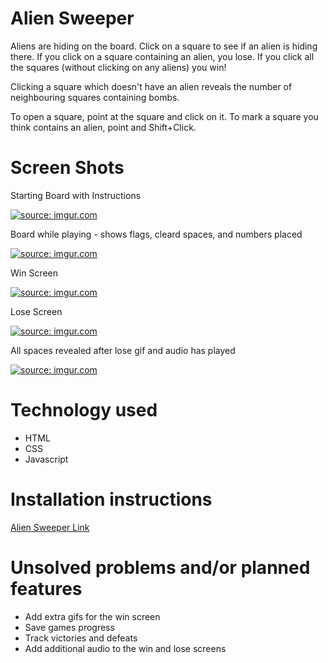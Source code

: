 <h1>Alien Sweeper</h1>
<p>Aliens are hiding on the board. Click on a square to see if an alien is hiding there. If you click on a square containing
      an alien, you lose. If you click all the squares (without clicking on any aliens) you win!</p>
    <p>Clicking a square which doesn't have an alien reveals the number of neighbouring squares containing bombs.</p>
    <p>To open a square, point at the square and click on it. To mark a square you think contains an alien, point and Shift+Click.</p>
<h1>Screen Shots</h1>
<p>Starting Board with Instructions</P>
<a href="https://imgur.com/4g9iYfM"><img src="https://i.imgur.com/4g9iYfM.png" title="source: imgur.com" /></a>
<p>Board while playing - shows flags, cleard spaces, and numbers placed</p>
<a href="https://imgur.com/EBd3SLZ"><img src="https://i.imgur.com/EBd3SLZ.png" title="source: imgur.com" /></a>
<p>Win Screen</P>
<a href="https://imgur.com/xDJdUae"><img src="https://i.imgur.com/xDJdUae.png?1" title="source: imgur.com" /></a>
<p>Lose Screen</p>
<a href="https://imgur.com/SkEIwrn"><img src="https://i.imgur.com/SkEIwrn.png?1" title="source: imgur.com" /></a>
<p>All spaces revealed after lose gif and audio has played</p>
<a href="https://imgur.com/KpA6yd2"><img src="https://i.imgur.com/KpA6yd2.png" title="source: imgur.com" /></a>
<h1>Technology used</h1>
<ul>
  <li>HTML</li>
  <li>CSS</li>
  <li>Javascript</li>
</ul>

<h1>Installation instructions</h1>
<a href="https://chrism13.github.io/MineSweeper/">Alien Sweeper Link</a>

<h1>Unsolved problems and/or planned features</h1>
  <ul>
    <li>Add extra gifs for the win screen</li>
    <li>Save games progress</li>
    <li>Track victories and defeats</li>
    <li>Add additional audio to the win and lose screens</li>
  </ul>
